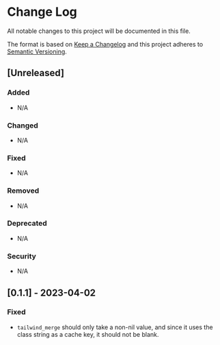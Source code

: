 # Change Log
All notable changes to this project will be documented in this file.

The format is based on [Keep a Changelog](http://keepachangelog.com/)
and this project adheres to [Semantic Versioning](http://semver.org/).

## [Unreleased]

### Added

- N/A

### Changed

- N/A

### Fixed

- N/A 

### Removed

- N/A

### Deprecated

- N/A

### Security

- N/A

## [0.1.1] - 2023-04-02

### Fixed

- `tailwind_merge` should only take a non-nil value, and since it uses the class
  string as a cache key, it should not be blank.

